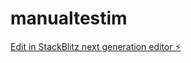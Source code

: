 # manualtestim

[Edit in StackBlitz next generation editor ⚡️](https://stackblitz.com/~/github.com/sdsdilqem/manualtestim)